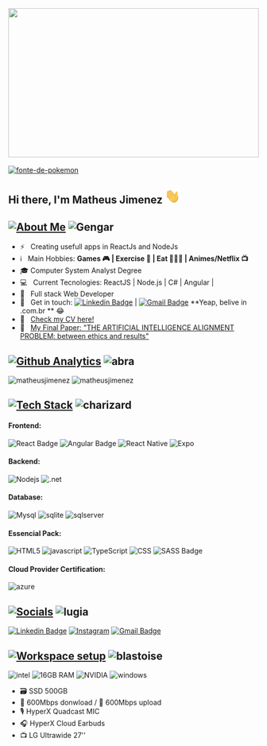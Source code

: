 <img width="100%" height="300px" src="https://staticdelivery.nexusmods.com/images/1151/6050893-1472831060.gif">


<a href="https://fontmeme.com/pt/fonte-de-pokemon/"><img src="https://fontmeme.com/permalink/211030/bbe1fa7547a15b9a1626c7f4dca57119.png" alt="fonte-de-pokemon" border="0"></a>

## Hi there, I'm Matheus Jimenez <img src="/assets/waving.gif" height="30px" alt="Hi there" />

## [![About Me](https://fontmeme.com/permalink/211030/80325692b5d103a0529077ecafa88e1a.png)](https://fontmeme.com/pt/fonte-de-pokemon/) ![Gengar](https://img.pokemondb.net/sprites/black-white/anim/normal/gengar.gif)
- :zap: &nbsp; Creating usefull apps in ReactJs and NodeJs 
- ℹ &nbsp; Main Hobbies: **Games 🎮 | Exercise 🏃 | Eat 🍝🍖🍣 | Animes/Netflix 📺**
- 🎓 Computer System Analyst Degree
- :computer: &nbsp; Current Tecnologies: ReactJS | Node.js | C# | Angular |
- 💬  &nbsp; Full stack Web Developer
- :email: &nbsp; Get in touch: [![Linkedin Badge](https://img.shields.io/badge/-MatheusJimenezFalzetta-blue?style=flat-square&logo=Linkedin&logoColor=white&link=https://www.linkedin.com/in/matheus-jimenez-falzetta-55b09117b/)](https://www.linkedin.com/in/matheus-jimenez-falzetta-55b09117b/) 
| 
[![Gmail Badge](https://img.shields.io/badge/-matheus.jimenez@hotmail.com.br-c14438?style=flat-square&logo=Gmail&logoColor=white&link=mailto:matheus.jimenez@hotmail.com.br)](mailto:matheus.jimenez@hotmail.com.br) **Yeap, belive in .com.br ** :joy:
- 📄  &nbsp;  <a href="https://1drv.ms/b/s!AqAK-lG2Xovhh7MLqc7VnlFFIwF1_g?e=8uoDHR" target="_blank">Check my CV here!</a>
- 📃  &nbsp;  <a href="https://1drv.ms/b/s!AqAK-lG2Xovhh7MLqc7VnlFFIwF1_g?e=8uoDHR" target="_blank">My Final Paper: "THE ARTIFICIAL INTELLIGENCE ALIGNMENT PROBLEM: between ethics and results"</a>

## [![Github Analytics](https://fontmeme.com/permalink/211027/be6fb00c112c4f841169e0e77ea27a3a.png)](https://fontmeme.com/pt/fonte-de-pokemon/) ![abra](https://img.pokemondb.net/sprites/black-white/anim/normal/abra.gif)
<p align="left">
  <img height="160em" src="https://github-readme-stats.vercel.app/api?username=matheusjimenez&show_icons=true&theme=slateorange&title_color=f34213&text_color=0c0c0c&icon_color=0c0c0c&locale=en&hide_border=true&bg_color=bbb8b2" alt="matheusjimenez" />
  <img height="160em" src="https://github-readme-stats.vercel.app/api/top-langs?username=matheusjimenez&show_icons=true&theme=slateorange&title_color=f34213&text_color=0c0c0c&icon_color=0c0c0c&layout=compact&hide_border=true&bg_color=bbb8b2" alt="matheusjimenez" />
</p>

## [![Tech Stack](https://fontmeme.com/permalink/211027/50b50884f8ad587c57f541cd88670895.png)](https://fontmeme.com/pt/fonte-de-pokemon/) ![charizard](https://img.pokemondb.net/sprites/black-white/anim/normal/charizard.gif)
#### Frontend:
![React Badge](https://img.shields.io/badge/React-20232A?style=for-the-badge&logo=react&logoColor=61DAFB)
![Angular Badge](https://img.shields.io/badge/Angular-20232A?style=for-the-badge&logo=angular&logoColor=61DAFB)
![React Native](https://img.shields.io/badge/React_Native-20232A?style=for-the-badge&logo=react&logoColor=61DAFB)
![Expo](https://img.shields.io/badge/Expo-1B1F23?style=for-the-badge&logo=expo&logoColor=white)

#### Backend:
![Nodejs](https://img.shields.io/badge/Node.js-339933?style=for-the-badge&logo=nodedotjs&logoColor=white)
![.net](https://img.shields.io/badge/C%23_.net-339933?style=for-the-badge&logo=c-sharp&logoColor=white)

#### Database:
![Mysql](https://img.shields.io/badge/MySQL-005C84?style=for-the-badge&logo=mysql&logoColor=white)
![sqlite](https://img.shields.io/badge/SQLite-005C84?style=for-the-badge&logo=sqlite&logoColor=white)
![sqlserver](https://img.shields.io/badge/Microsoft%20SQL%20Server-CC2927?style=for-the-badge&logo=microsoft%20sql%20server&logoColor=white)


#### Essencial Pack:
![HTML5](https://img.shields.io/badge/HTML5-E34F26?style=for-the-badge&logo=html5&logoColor=white)
![javascript](https://img.shields.io/badge/JavaScript-323330?style=for-the-badge&logo=javascript&logoColor=F7DF1E)
![TypeScript](https://img.shields.io/badge/TypeScript-007ACC?style=for-the-badge&logo=typescript&logoColor=white)
![CSS](https://img.shields.io/badge/CSS3-1572B6?style=for-the-badge&logo=css3&logoColor=white)
![SASS Badge](https://img.shields.io/badge/Sass-CC6699?style=for-the-badge&logo=sass&logoColor=white)

#### Cloud Provider Certification:
![azure](https://img.shields.io/badge/Microsoft_AZ_900-0089D6?style=for-the-badge&logo=microsoft-azure&logoColor=white)

## [![Socials](https://fontmeme.com/permalink/211030/49a0f1f61571ebc9a0e45c29bb068731.png)](https://fontmeme.com/pt/fonte-de-pokemon/) ![lugia](https://img.pokemondb.net/sprites/black-white/anim/normal/lugia.gif)
 [![Linkedin Badge](https://img.shields.io/badge/-Linkedin-121214?style=flat&logo=linkedin&logoColor=1572B6)](https://www.linkedin.com/in/matheus-jimenez-falzetta-55b09117b/)
  <a href="https://www.instagram.com/matheusjimenez/" target="_blank"><img src="https://img.shields.io/badge/-Instagram-121214?style=flat&logo=instagram" alt="Instagram"></a>
[![Gmail Badge](https://img.shields.io/badge/-matheus.jimenez@hotmail.com.br-121214?style=flat-square&logo=Gmail&logoColor=1572B6&link=mailto:matheus.jimenez@hotmail.com.br)](mailto:matheus.jimenez@hotmail.com.br)

## [![Workspace setup](https://fontmeme.com/permalink/211030/27ee570a55dfb46674be71c7a03412db.png)](https://fontmeme.com/pt/fonte-de-pokemon/) ![blastoise](https://img.pokemondb.net/sprites/black-white/anim/normal/blastoise.gif)
![intel](https://img.shields.io/badge/Intel-Core_i5_11400H-0071C5?style=for-the-badge&logo=intel&logoColor=white)
![16GB RAM](https://img.shields.io/badge/16GB-RAM-0071C5?style=for-the-badge&logo=memoria-ram&logoColor=white)
![NVIDIA](https://img.shields.io/badge/NVIDIA-GTX_3050-76B900?style=for-the-badge&amp;logo=nvidia&amp;logoColor=white)
![windows](https://img.shields.io/badge/Windows_11-0078D6?style=for-the-badge&logo=windows&logoColor=white)
- 🗃 SSD 500GB
- 🔽 600Mbps donwload / 🔼 600Mbps upload
- 🎙 HyperX Quadcast MIC
- 🎧 HyperX Cloud Earbuds
- 📺 LG Ultrawide 27''


